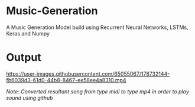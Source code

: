 # Music-Generation
A Music Generation Model build using Recurrent Neural Networks, LSTMs, Keras and Numpy

# Output
https://user-images.githubusercontent.com/65055067/178732144-fb6039d3-61d0-44b8-8467-ee58ee4a8310.mp4
<!-- <a href = "" target = "_blank"><h3>♫ Listen</h3></a> -->
<i>Note: Converted resultant song from type midi to type mp4 in order to play sound using github</i>
